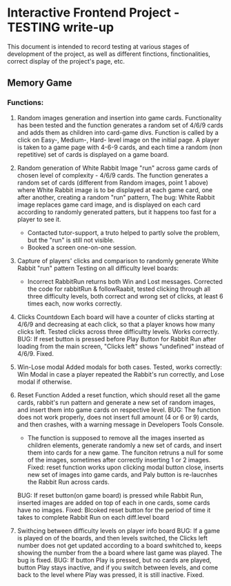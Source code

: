 # Interactive Frontend Project - TESTING write-up

This document is intended to record testing at various stages of development of the project, as well as different finctions, finctionalities, correct display of the project's page, etc. 

## Memory Game 

### Functions:

1. Random images generation and insertion into game cards.
    Functionality has been tested and the function generates a random set of 4/6/9 cards and adds them as children into card-game divs. 
    Function is called by a click on Easy-, Medium-, Hard- level image on the initial page.
    A player is taken to a game page with 4-6-9 cards, and each time a random (non repetitive) set of cards is displayed on a game board.

2. Random generation of White Rabbit Image "run" across game cards of chosen level of complexity - 4/6/9 cards.
    The function generates a random set of cards (different from Random images, point 1 above) where White Rabbit image is to be displayed at each game card, one after another, creating a random "run" pattern, 
    The bug: White Rabbit image replaces game card image, and is displayed on each card according to randomly generated patters, but it happens too fast for a player to see it. 
    - Contacted tutor-support, a truto helped to partly solve the problem, but the "run" is still not visible.
    - Booked a screen one-on-one session.

3. Capture of players' clicks and comparison to randomly generate White Rabbit "run" pattern
    Testing on all difficulty level boards:
    - Incorrect RabbitRun returns both Win and Lost messages.
    Corrected the code for rabbitRun & followRaabit, tested clicking through all three difficulty levels, both correct and wrong set of clicks, at least 6 times each, now works correctly. 
    
    

4. Clicks Countdown
    Each board will have a counter of clicks starting at 4/6/9 and decreasing at each click, so that a player knows how many clicks left.
    Tested clicks across three difficultty levels. Works correctly. 
    BUG: If reset button is pressed before Play Button for Rabbit Run after loading from the main screen, "Clicks left" shows "undefined" instead of 4/6/9.
        Fixed. 

5. Win-Lose modal
    Added modals for both cases. Tested, works correctly: Win Modal in case a player repeated the Rabbit's run correctly, and Lose modal if otherwise. 

6. Reset Function
    Added a reset function, which should reset all the game cards, rabbit's run pattern and generate a new set of random images, and insert them into game cards on respective level.
    BUG: The function does not work properly, does not insert full amount (4 or 6 or 9) cards, and then crashes, with a warning message in Developers Tools Console.
    - The function is supposed to remove all the images inserted as children elements, generate randomly a new set of cards, and insert them into cards for a new game. The funciton retruns a null for some of the images, sometimes after correctly inserting 1 or 2 images. 
    Fixed: reset function works upon clicking modal button close, inserts new set of images into game cards, and Paly button is re-laucnhes the Rabbit Run across cards.
    
    BUG: If reset button(on game board) is pressed while Rabbit Run, inserted images are added on top of each in one cards, some cards have no images.
    Fixed: Blcoked reset button for the period of time it takes to complete Rabbit Run on each diff.level board

7. Swithcing between difficulty levels on player info board
    BUG: If a game is played on of the boards, and then levels switched, the Clicks left number does not get updated according to a board swhitched to, keeps showing the number from the a board where last game was played.
    The bug is fixed.
    BUG: If button Play is pressed, but no cards are played, button Play stays inactive, and if you switch between levels, and come back to the level where Play was pressed, it is still inactive.
    Fixed. 